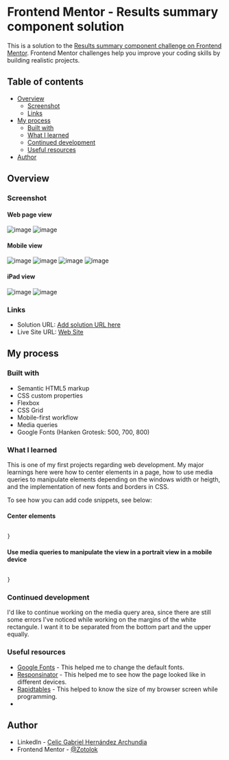 # Frontend Mentor - Results summary component solution

This is a solution to the [Results summary component challenge on Frontend Mentor](https://www.frontendmentor.io/challenges/results-summary-component-CE_K6s0maV). Frontend Mentor challenges help you improve your coding skills by building realistic projects.

## Table of contents

- [Overview](#overview)
  - [Screenshot](#screenshot)
  - [Links](#links)
- [My process](#my-process)
  - [Built with](#built-with)
  - [What I learned](#what-i-learned)
  - [Continued development](#continued-development)
  - [Useful resources](#useful-resources)
- [Author](#author)


## Overview

### Screenshot
#### Web page view
![image](https://github.com/Zotolok/Front-End/assets/66386227/e00c3297-eeb3-4286-8071-a9fa8a755239)
![image](https://github.com/Zotolok/Front-End/assets/66386227/53b8ffde-8bb5-4d0d-821d-431e8b076723)


#### Mobile view
![image](https://github.com/Zotolok/Front-End/assets/66386227/0462f948-b53f-4c34-a93d-3796e73b58fb)
![image](https://github.com/Zotolok/Front-End/assets/66386227/4ffa24e3-69ef-4d8e-ae84-c062288d9549)
![image](https://github.com/Zotolok/Front-End/assets/66386227/5f46089a-8353-4c6a-bbd2-160785212688)
![image](https://github.com/Zotolok/Front-End/assets/66386227/44c659b3-4064-4e95-8af4-b5326187d439)

#### iPad view
![image](https://github.com/Zotolok/Front-End/assets/66386227/2400b2d4-c635-44d7-89d7-46ac78d0b9e5)
![image](https://github.com/Zotolok/Front-End/assets/66386227/c90b4031-7291-407d-8a2b-34741c41831b)


### Links

- Solution URL: [Add solution URL here](https://your-solution-url.com)
- Live Site URL: [Web Site](https://result-sum-red.vercel.app/)

## My process

### Built with

- Semantic HTML5 markup
- CSS custom properties
- Flexbox
- CSS Grid
- Mobile-first workflow
- Media queries
- Google Fonts (Hanken Grotesk: 500, 700, 800)


### What I learned

This is one of my first projects regarding web development. My major learnings here were how to center elements in a page, how to use media queries to manipulate elements depending on the windows width or heigth, and the implementation of new fonts and borders in CSS.

To see how you can add code snippets, see below:
#### Center elements
```css

}
```
#### Use media queries to manipulate the view in a portrait view in a mobile device
```css

}
```


### Continued development

I'd like to continue working on the media query area, since there are still some errors I've noticed while working on the margins of the white rectangule. I want it to be separated from the bottom part and the upper equally.


### Useful resources

- [Google Fonts](https://fonts.google.com/) - This helped me to change the default fonts.
- [Responsinator](http://www.responsinator.com/) - This helped me to see how the page looked like in different devices.
- [Rapidtables](https://www.rapidtables.org/web/tools/window-size.html) -  This helped to know the size of my browser screen while programming.
- 


## Author

- LinkedIn - [Celic Gabriel Hernández Archundia](www.linkedin.com/in/celic-gabriel-hernández-archundia-63935a1b5)
- Frontend Mentor - [@Zotolok](https://www.frontendmentor.io/profile/Zotolok)
